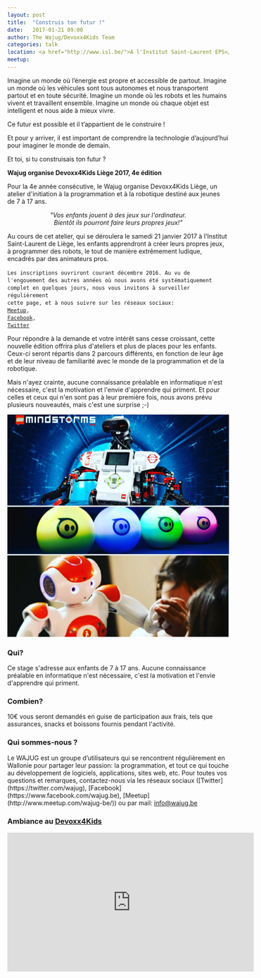 ```yaml
---
layout: post
title:  "Construis ton futur !"
date:   2017-01-21 09:00
author: The Wajug/Devoxx4Kids Team
categories: talk
location: <a href="http://www.isl.be/">A l'Institut Saint-Laurent EPS</a><br/>Rue Saint-Laurent, 33<br/>4000 Liège<br/><br/><a href="http://www.isl.be/contact/">Plan d'accès</a><br/>Possibilités de parking sur la droite en descendant la rue Saint-Laurent, juste après Saint-Laurent.
meetup: 
---
```

Imagine un monde où l’énergie est propre et accessible de partout.
Imagine un monde où les véhicules sont tous autonomes et nous transportent partout et en toute sécurité.
Imagine un monde où les robots et les humains vivent et travaillent ensemble.
Imagine un monde où chaque objet est intelligent et nous aide à mieux vivre.

Ce futur est possible et il t’appartient de le construire !

Et pour y arriver, il est important de comprendre la technologie d’aujourd’hui pour imaginer le monde de demain.

Et toi, si tu construisais ton futur ?

**Wajug organise Devoxx4Kids Liège 2017, 4e édition**

Pour la 4e année consécutive, le Wajug organise Devoxx4Kids Liège, un atelier d'initiation à la programmation et à la robotique destiné aux jeunes de 7 à 17 ans.

_<center>"Vos enfants jouent à des jeux sur l'ordinateur.<br/> 
Bientôt ils pourront faire leurs propres jeux!"</center>_

Au cours de cet atelier, qui se déroulera le samedi 21 janvier 2017 à l'Institut Saint-Laurent de Liège, les enfants apprendront à créer leurs propres jeux, à programmer des robots, le tout de manière extrêmement ludique, encadrés par des animateurs pros.

<code>Les inscriptions ouvriront courant décembre 2016. Au vu de l'engouement des autres années où nous avons été systématiquement complet en quelques jours, nous vous invitons à surveiller régulièrement cette page, et à nous suivre sur les réseaux sociaux: <a href="http://www.meetup.com/wajug-be/">Meetup</a>, <a href="https://www.facebook.com/wajug.be">Facebook</a>, <a href="https://twitter.com/wajug">Twitter</a></code>

Pour répondre à la demande et votre intérêt sans cesse croissant, cette nouvelle édition offrira plus d'ateliers et plus de places pour les enfants. Ceux-ci seront répartis dans 2 parcours différents, en fonction de leur âge et de leur niveau de familiarité avec le monde de la programmation et de la robotique.
 
Mais n'ayez crainte, aucune connaissance préalable en informatique n'est nécessaire, c'est la motivation et l'envie d'apprendre qui priment. Et pour celles et ceux qui n'en sont pas à leur première fois, nous avons prévu plusieurs nouveautés, mais c'est une surprise ;-)

![Devoxx4Kids Image](/img/contents/d4k-2017.jpg)

<h3>Qui?</h3>
Ce stage s'adresse aux enfants de 7 à 17 ans.
Aucune connaissance préalable en informatique n'est nécessaire, c'est la motivation et l'envie d'apprendre qui priment.

<h3>Combien?</h3>
10€ vous seront demandés en guise de participation aux frais, tels que assurances, snacks et boissons fournis pendant l'activité.

<h3>Qui sommes-nous ?</h3>
Le WAJUG est un groupe d’utilisateurs qui se rencontrent régulièrement en Wallonie pour partager leur passion: la programmation, et tout ce qui touche au développement de logiciels, applications, sites web, etc. Pour toutes vos questions et remarques, contactez-nous via les réseaux sociaux ([Twitter](https://twitter.com/wajug), [Facebook](https://www.facebook.com/wajug.be), [Meetup](http://www.meetup.com/wajug-be/)) ou par mail: <a href="mailto:info@wajug.be">info@wajug.be</a>

<h3>Ambiance au <a href="http://www.devoxx4kids.org/">Devoxx4Kids</a></h3>

<iframe width="560" height="315" src="https://www.youtube.com/embed/s-4QdJCQVCA" frameborder="0" allowfullscreen></iframe>
